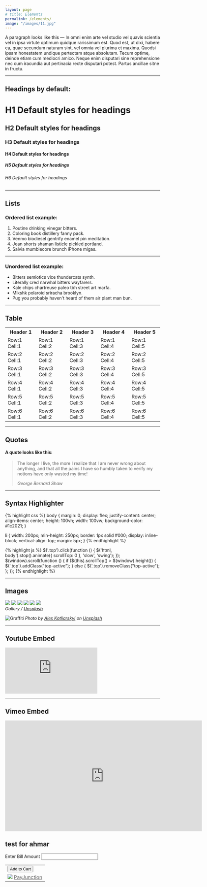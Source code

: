 ```yaml
---
layout: page
# title: Elements
permalink: /elements/
image: "/images/11.jpg"
---
```


A paragraph looks like this — In omni enim arte vel studio vel quavis scientia vel in ipsa virtute optimum quidque rarissimum est. Quod est, ut dixi, habere ea, quae secundum naturam sint, vel omnia vel plurima et maxima. Quodsi ipsam honestatem undique pertectam atque absolutam. Tecum optime, deinde etiam cum mediocri amico. Neque enim disputari sine reprehensione nec cum iracundia aut pertinacia recte disputari potest. Partus ancillae sitne in fructu.

---

## Headings by default:

# H1 Default styles for headings

## H2 Default styles for headings

### H3 Default styles for headings

#### H4 Default styles for headings

##### H5 Default styles for headings

###### H6 Default styles for headings

---

## Lists

### Ordered list example:

1. Poutine drinking vinegar bitters.
2. Coloring book distillery fanny pack.
3. Venmo biodiesel gentrify enamel pin meditation.
4. Jean shorts shaman listicle pickled portland.
5. Salvia mumblecore brunch iPhone migas.

---

### Unordered list example:

- Bitters semiotics vice thundercats synth.
- Literally cred narwhal bitters wayfarers.
- Kale chips chartreuse paleo tbh street art marfa.
- Mlkshk polaroid sriracha brooklyn.
- Pug you probably haven't heard of them air plant man bun.

---

## Table

<div class="table-container">
  <table>
    <tr><th>Header 1</th><th>Header 2</th><th>Header 3</th><th>Header 4</th><th>Header 5</th></tr>
    <tr><td>Row:1 Cell:1</td><td>Row:1 Cell:2</td><td>Row:1 Cell:3</td><td>Row:1 Cell:4</td><td>Row:1 Cell:5</td></tr>
    <tr><td>Row:2 Cell:1</td><td>Row:2 Cell:2</td><td>Row:2 Cell:3</td><td>Row:2 Cell:4</td><td>Row:2 Cell:5</td></tr>
    <tr><td>Row:3 Cell:1</td><td>Row:3 Cell:2</td><td>Row:3 Cell:3</td><td>Row:3 Cell:4</td><td>Row:3 Cell:5</td></tr>
    <tr><td>Row:4 Cell:1</td><td>Row:4 Cell:2</td><td>Row:4 Cell:3</td><td>Row:4 Cell:4</td><td>Row:4 Cell:5</td></tr>
    <tr><td>Row:5 Cell:1</td><td>Row:5 Cell:2</td><td>Row:5 Cell:3</td><td>Row:5 Cell:4</td><td>Row:5 Cell:5</td></tr>
    <tr><td>Row:6 Cell:1</td><td>Row:6 Cell:2</td><td>Row:6 Cell:3</td><td>Row:6 Cell:4</td><td>Row:6 Cell:5</td></tr>
  </table>
</div>

---

## Quotes

#### A quote looks like this:

> The longer I live, the more I realize that I am never wrong about anything, and that all the pains I have so humbly taken to verify my notions have only wasted my time!
>
> <cite>George Bernard Shaw</cite>

---

## Syntax Highlighter

{% highlight css %}
body {
margin: 0;
display: flex;
justify-content: center;
align-items: center;
height: 100vh;
width: 100vw;
background-color: #1c2021;
}

li {
width: 200px;
min-height: 250px;
border: 1px solid #000;
display: inline-block;
vertical-align: top;
margin: 5px;
}
{% endhighlight %}

{% highlight js %}
$('.top').click(function () {
    $('html, body').stop().animate({ scrollTop: 0 }, 'slow', 'swing');
  });
  $(window).scroll(function () {
    if ($(this).scrollTop() > $(window).height()) {
$('.top').addClass("top-active");
} else {
$('.top').removeClass("top-active");
};
});
{% endhighlight %}

---

## Images

<div class="gallery-box">
  <div class="gallery">
    <img src="/images/04-1.jpg">
    <img src="/images/04-2.jpg">
    <img src="/images/06-1.jpg">
    <img src="/images/06.jpg">
    <img src="/images/08.jpg">
    <img src="/images/07-1.jpg">
  </div>
  <em>Gallery / <a href="https://unsplash.com/" target="_blank">Unsplash</a></em>
</div>

![Graffiti]({{site.baseurl}}/images/07.jpg)
_Photo by [Alex Kotliarskyi](https://unsplash.com/photos/ourQHRTE2IM) on [Unsplash](https://unsplash.com/)_

---

## Youtube Embed

<p><iframe src="https://www.youtube.com/embed/QyQ85DEVpbc" frameborder="0" allowfullscreen></iframe></p>

---

## Vimeo Embed

<p><iframe src="https://player.vimeo.com/video/107654760" width="640" height="360" frameborder="0" allowfullscreen></iframe></p>

## test for ahmar

<form method="post" action="https://www.payjunction.com/trinity/quickshop/add_to_cart.action">
  <input type="hidden" name="description" value="2022 Maintenance Fee Billing Midwest Outdoor Resorts">
  <input type="hidden" name="need_to_ship" value="no">
  <input type="hidden" name="need_to_tax" value="no">
  <input type="hidden" name="identifier" value="2022 Maintenance Fees">
  <input type="hidden" name="quantity" value="1">
  <input type="hidden" name="store" value="g6tz6ac">
  <input type="hidden" name="fingerprint" value="6d1cd37cf010199b6be0c0536a35a59f">
  <label>Enter Bill Amount</label>
  <input type="text" name="price">
  <table>
    <tbody><tr>
      <td align="left">
        <input type="submit" name="submit" value="Add to Cart">
      </td>
    </tr>
    <tr>
      <td align="left" valign="top">
        <img src="https://payjunction.com/payjunction_secure_credit_card_merchant_account_transaction_process.gif">
        <a target="_blank" rel="nofollow" href="https://www.payjunction.com" style="text-decoration:underline; color:#666666">PayJunction</a>
      </td>
    </tr>
  </tbody></table>
</form>
